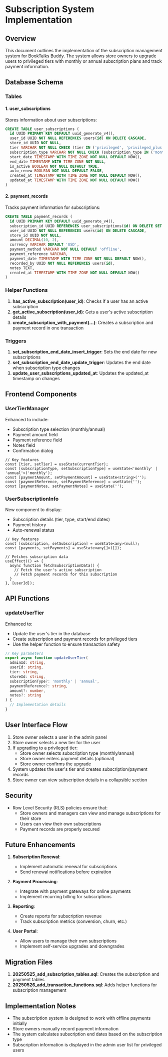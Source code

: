 # Subscription System Implementation

## Overview

This document outlines the implementation of the subscription management system for BookTalks Buddy. The system allows store owners to upgrade users to privileged tiers with monthly or annual subscription plans and track payment information.

## Database Schema

### Tables

#### 1. user_subscriptions

Stores information about user subscriptions:

```sql
CREATE TABLE user_subscriptions (
  id UUID PRIMARY KEY DEFAULT uuid_generate_v4(),
  user_id UUID NOT NULL REFERENCES users(id) ON DELETE CASCADE,
  store_id UUID NOT NULL,
  tier VARCHAR NOT NULL CHECK (tier IN ('privileged', 'privileged_plus')),
  subscription_type VARCHAR NOT NULL CHECK (subscription_type IN ('monthly', 'annual')),
  start_date TIMESTAMP WITH TIME ZONE NOT NULL DEFAULT NOW(),
  end_date TIMESTAMP WITH TIME ZONE NOT NULL,
  is_active BOOLEAN NOT NULL DEFAULT TRUE,
  auto_renew BOOLEAN NOT NULL DEFAULT FALSE,
  created_at TIMESTAMP WITH TIME ZONE NOT NULL DEFAULT NOW(),
  updated_at TIMESTAMP WITH TIME ZONE NOT NULL DEFAULT NOW()
)
```

#### 2. payment_records

Tracks payment information for subscriptions:

```sql
CREATE TABLE payment_records (
  id UUID PRIMARY KEY DEFAULT uuid_generate_v4(),
  subscription_id UUID REFERENCES user_subscriptions(id) ON DELETE SET NULL,
  user_id UUID NOT NULL REFERENCES users(id) ON DELETE CASCADE,
  store_id UUID NOT NULL,
  amount DECIMAL(10, 2),
  currency VARCHAR DEFAULT 'USD',
  payment_method VARCHAR NOT NULL DEFAULT 'offline',
  payment_reference VARCHAR,
  payment_date TIMESTAMP WITH TIME ZONE NOT NULL DEFAULT NOW(),
  recorded_by UUID NOT NULL REFERENCES users(id),
  notes TEXT,
  created_at TIMESTAMP WITH TIME ZONE NOT NULL DEFAULT NOW()
)
```

### Helper Functions

1. **has_active_subscription(user_id)**: Checks if a user has an active subscription
2. **get_active_subscription(user_id)**: Gets a user's active subscription details
3. **create_subscription_with_payment(...)**: Creates a subscription and payment record in one transaction

### Triggers

1. **set_subscription_end_date_insert_trigger**: Sets the end date for new subscriptions
2. **set_subscription_end_date_update_trigger**: Updates the end date when subscription type changes
3. **update_user_subscriptions_updated_at**: Updates the updated_at timestamp on changes

## Frontend Components

### UserTierManager

Enhanced to include:
- Subscription type selection (monthly/annual)
- Payment amount field
- Payment reference field
- Notes field
- Confirmation dialog

```tsx
// Key features
const [tier, setTier] = useState(currentTier);
const [subscriptionType, setSubscriptionType] = useState<'monthly' | 'annual'>('monthly');
const [paymentAmount, setPaymentAmount] = useState<string>('');
const [paymentReference, setPaymentReference] = useState('');
const [paymentNotes, setPaymentNotes] = useState('');
```

### UserSubscriptionInfo

New component to display:
- Subscription details (tier, type, start/end dates)
- Payment history
- Auto-renewal status

```tsx
// Key features
const [subscription, setSubscription] = useState<any>(null);
const [payments, setPayments] = useState<any[]>([]);

// Fetches subscription data
useEffect(() => {
  async function fetchSubscriptionData() {
    // Fetch the user's active subscription
    // Fetch payment records for this subscription
  }
}, [userId]);
```

## API Functions

### updateUserTier

Enhanced to:
- Update the user's tier in the database
- Create subscription and payment records for privileged tiers
- Use the helper function to ensure transaction safety

```typescript
// Key parameters
export async function updateUserTier(
  adminId: string,
  userId: string,
  tier: string,
  storeId: string,
  subscriptionType?: 'monthly' | 'annual',
  paymentReference?: string,
  amount?: number,
  notes?: string
) {
  // Implementation details
}
```

## User Interface Flow

1. Store owner selects a user in the admin panel
2. Store owner selects a new tier for the user
3. If upgrading to a privileged tier:
   - Store owner selects subscription type (monthly/annual)
   - Store owner enters payment details (optional)
   - Store owner confirms the upgrade
4. System updates the user's tier and creates subscription/payment records
5. Store owner can view subscription details in a collapsible section

## Security

- Row Level Security (RLS) policies ensure that:
  - Store owners and managers can view and manage subscriptions for their store
  - Users can view their own subscriptions
  - Payment records are properly secured

## Future Enhancements

1. **Subscription Renewal**:
   - Implement automatic renewal for subscriptions
   - Send renewal notifications before expiration

2. **Payment Processing**:
   - Integrate with payment gateways for online payments
   - Implement recurring billing for subscriptions

3. **Reporting**:
   - Create reports for subscription revenue
   - Track subscription metrics (conversion, churn, etc.)

4. **User Portal**:
   - Allow users to manage their own subscriptions
   - Implement self-service upgrades and downgrades

## Migration Files

1. **20250525_add_subscription_tables.sql**: Creates the subscription and payment tables
2. **20250526_add_transaction_functions.sql**: Adds helper functions for subscription management

## Implementation Notes

- The subscription system is designed to work with offline payments initially
- Store owners manually record payment information
- The system calculates subscription end dates based on the subscription type
- Subscription information is displayed in the admin user list for privileged users
